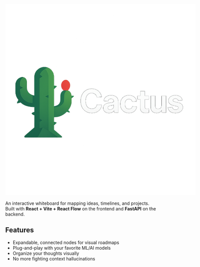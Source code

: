 <p align="center">
  <img src="assets/transparent_logo_light.png" alt="Cactus Logo" style="max-width:600px;"/>
</p>

An interactive whiteboard for mapping ideas, timelines, and projects.  
Built with **React + Vite + React Flow** on the frontend and **FastAPI** on the backend.  

## Features
- Expandable, connected nodes for visual roadmaps   
- Plug-and-play with your favorite ML/AI models  
- Organize your thoughts visually  
- No more fighting context hallucinations 
